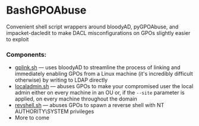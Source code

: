 # BashGPOAbuse
Convenient shell script wrappers around bloodyAD, pyGPOAbuse, and impacket-dacledit to make DACL misconfigurations on GPOs slightly easier to exploit

### Components:
* [gplink.sh](gplink.sh) — uses bloodyAD to streamline the process of linking and immediately enabling GPOs from a Linux machine (it's incredibly difficult otherwise) by writing to LDAP directly
* [localadmin.sh](localadmin.sh) — abuses GPOs to make your compromised user the local admin either on every machine in an OU or, if the `--site` parameter is applied, on every machine throughout the domain
* [revshell.sh](revshell.sh) — abuses GPOs to spawn a reverse shell with NT AUTHORITY\SYSTEM privileges
* More to come